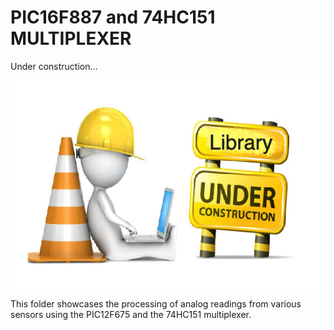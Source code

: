 # PIC16F887 and 74HC151 MULTIPLEXER 

Under construction...

![Under construction...](../../../images/under_construction.png)

This folder showcases the processing of analog readings from various sensors using the PIC12F675 and the 74HC151 multiplexer.
